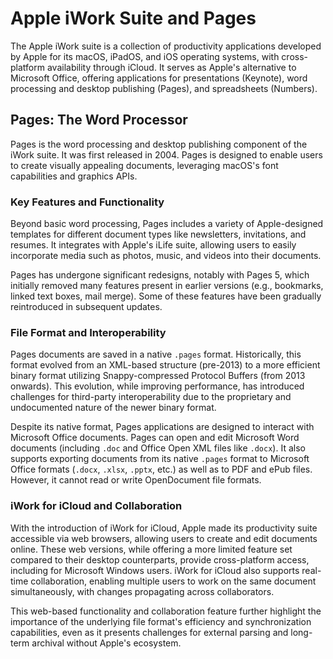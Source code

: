 # Apple iWork Suite and Pages

The Apple iWork suite is a collection of productivity applications developed by Apple for its macOS, iPadOS, and iOS operating systems, with cross-platform availability through iCloud. It serves as Apple's alternative to Microsoft Office, offering applications for presentations (Keynote), word processing and desktop publishing (Pages), and spreadsheets (Numbers).

## Pages: The Word Processor

Pages is the word processing and desktop publishing component of the iWork suite. It was first released in 2004. Pages is designed to enable users to create visually appealing documents, leveraging macOS's font capabilities and graphics APIs.

### Key Features and Functionality

Beyond basic word processing, Pages includes a variety of Apple-designed templates for different document types like newsletters, invitations, and resumes. It integrates with Apple's iLife suite, allowing users to easily incorporate media such as photos, music, and videos into their documents.

Pages has undergone significant redesigns, notably with Pages 5, which initially removed many features present in earlier versions (e.g., bookmarks, linked text boxes, mail merge). Some of these features have been gradually reintroduced in subsequent updates.

### File Format and Interoperability

Pages documents are saved in a native `.pages` format. Historically, this format evolved from an XML-based structure (pre-2013) to a more efficient binary format utilizing Snappy-compressed Protocol Buffers (from 2013 onwards). This evolution, while improving performance, has introduced challenges for third-party interoperability due to the proprietary and undocumented nature of the newer binary format.

Despite its native format, Pages applications are designed to interact with Microsoft Office documents. Pages can open and edit Microsoft Word documents (including `.doc` and Office Open XML files like `.docx`). It also supports exporting documents from its native `.pages` format to Microsoft Office formats (`.docx`, `.xlsx`, `.pptx`, etc.) as well as to PDF and ePub files. However, it cannot read or write OpenDocument file formats.

### iWork for iCloud and Collaboration

With the introduction of iWork for iCloud, Apple made its productivity suite accessible via web browsers, allowing users to create and edit documents online. These web versions, while offering a more limited feature set compared to their desktop counterparts, provide cross-platform access, including for Microsoft Windows users. iWork for iCloud also supports real-time collaboration, enabling multiple users to work on the same document simultaneously, with changes propagating across collaborators.

This web-based functionality and collaboration feature further highlight the importance of the underlying file format's efficiency and synchronization capabilities, even as it presents challenges for external parsing and long-term archival without Apple's ecosystem.